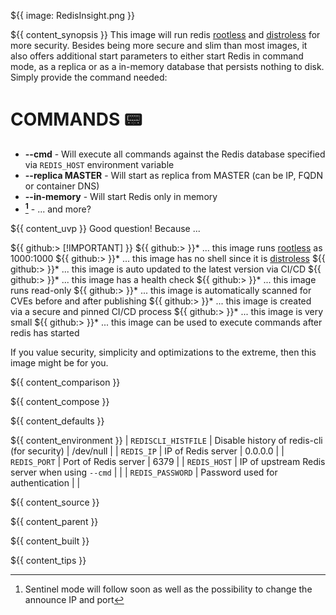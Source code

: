 ${{ image: RedisInsight.png }}

${{ content_synopsis }} This image will run redis [rootless](https://github.com/11notes/RTFM/blob/main/linux/container/image/rootless.md) and [distroless](https://github.com/11notes/RTFM/blob/main/linux/container/image/distroless.md) for more security. Besides being more secure and slim than most images, it also offers additional start parameters to either start Redis in command mode, as a replica or as a in-memory database that persists nothing to disk. Simply provide the command needed:

# COMMANDS 📟
* **--cmd** - Will execute all commands against the Redis database specified via ```REDIS_HOST``` environment variable
* **--replica MASTER** - Will start as replica from MASTER (can be IP, FQDN or container DNS)
* **--in-memory** - Will start Redis only in memory
* **[^1]** - ... and more?

${{ content_uvp }} Good question! Because ...

${{ github:> [!IMPORTANT] }}
${{ github:> }}* ... this image runs [rootless](https://github.com/11notes/RTFM/blob/main/linux/container/image/rootless.md) as 1000:1000
${{ github:> }}* ... this image has no shell since it is [distroless](https://github.com/11notes/RTFM/blob/main/linux/container/image/distroless.md)
${{ github:> }}* ... this image is auto updated to the latest version via CI/CD
${{ github:> }}* ... this image has a health check
${{ github:> }}* ... this image runs read-only
${{ github:> }}* ... this image is automatically scanned for CVEs before and after publishing
${{ github:> }}* ... this image is created via a secure and pinned CI/CD process
${{ github:> }}* ... this image is very small
${{ github:> }}* ... this image can be used to execute commands after redis has started

If you value security, simplicity and optimizations to the extreme, then this image might be for you.

${{ content_comparison }}

${{ content_compose }}

${{ content_defaults }}

${{ content_environment }}
| `REDISCLI_HISTFILE` | Disable history of redis-cli (for security) | /dev/null |
| `REDIS_IP` | IP of Redis server | 0.0.0.0 |
| `REDIS_PORT` | Port of Redis server | 6379 |
| `REDIS_HOST` | IP of upstream Redis server when using ```--cmd``` | |
| `REDIS_PASSWORD` | Password used for authentication | |

${{ content_source }}

${{ content_parent }}

${{ content_built }}

${{ content_tips }}

[^1]: Sentinel mode will follow soon as well as the possibility to change the announce IP and port